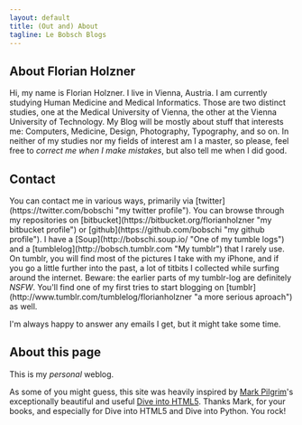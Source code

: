 ```yaml
---
layout: default
title: (Out and) About
tagline: Le Bobsch Blogs
---
```

## About Florian Holzner
Hi, my name is Florian Holzner. I live in Vienna, Austria. I am currently studying Human Medicine and Medical Informatics. Those are two distinct studies, one at the Medical University of Vienna, the other at the Vienna University of Technology. My Blog will be mostly about stuff that interests me: Computers, Medicine, Design, Photography, Typography, and so on. In neither of my studies nor my fields of interest am I a master, so please, feel free to <em>correct me when I make mistakes</em>, but also tell me when I did good.

<h2 id="contact">Contact</h2>
You can contact me in various ways, primarily via [twitter](https://twitter.com/bobschi "my twitter profile"). You can browse through my repositories on [bitbucket](https://bitbucket.org/florianholzner "my bitbucket profile") or [github](https://github.com/bobschi "my github profile"). I have a [Soup](http://bobschi.soup.io/ "One of my tumble logs") and a [tumblelog](http://bobsch.tumblr.com "My tumblr") that I rarely use. On tumblr, you will find most of the pictures I take with my iPhone, and if you go a little further into the past, a lot of titbits I collected while surfing around the internet. Beware: the earlier parts of my tumblr-log are definitely <em>NSFW</em>. You'll find one of my first tries to start blogging on [tumblr](http://www.tumblr.com/tumblelog/florianholzner "a more serious aproach") as well.

I'm always happy to answer any <script> document.write("<n uers=\"obofpuv\@yninovg.pbz\" ery=\"absbyybj\">".replace(/[a-zA-Z]/g, function(c){return String.fromCharCode((c<="Z"?90:122)>=(c=c.charCodeAt(0)+13)?c:c-26);})); </script>email</a>s I get, but it might take some time.

## About this page
This is my <em>personal</em> weblog.

As some of you might guess, this site was heavily inspired by [Mark Pilgrim](http://diveintomark.org/about "Mark's personal about page")'s exceptionally beautiful and useful [Dive into HTML5](http://diveintohtml5.org/ "Dive into HTML5"). Thanks Mark, for your books, and especially for Dive into HTML5 and Dive into Python. You rock!